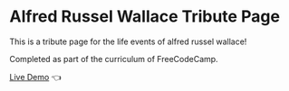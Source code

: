 # Alfred Russel Wallace Tribute Page
This is a tribute page for the life events of alfred russel wallace!

Completed as part of the curriculum of FreeCodeCamp.

[Live Demo](https://timkrauseus.github.io/tribute-page/) :point_left: